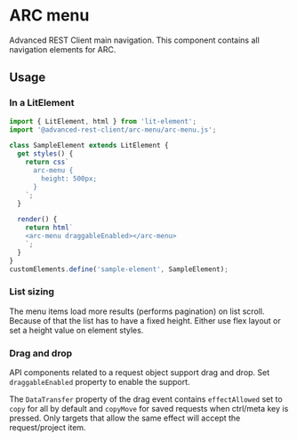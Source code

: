 # ARC menu

Advanced REST Client main navigation. This component contains all navigation elements for ARC.

## Usage

### In a LitElement

```js
import { LitElement, html } from 'lit-element';
import '@advanced-rest-client/arc-menu/arc-menu.js';

class SampleElement extends LitElement {
  get styles() {
    return css`
      arc-menu {
        height: 500px;
      }
    `;
  }

  render() {
    return html`
    <arc-menu draggableEnabled></arc-menu>
    `;
  }
}
customElements.define('sample-element', SampleElement);
```

### List sizing

The menu items load more results (performs pagination) on list scroll. Because of that the list has to have a fixed height. Either use flex layout or set a height value on element styles.

### Drag and drop

API components related to a request object support drag and drop. Set `draggableEnabled` property to enable the support.

The `DataTransfer` property of the drag event contains `effectAllowed` set to `copy` for all by default and `copyMove` for saved requests when ctrl/meta key is pressed. Only targets that allow the same effect will accept the request/project item.
